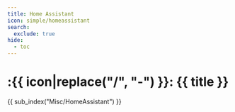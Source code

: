 ```yaml
---
title: Home Assistant
icon: simple/homeassistant
search:
  exclude: true
hide:
  - toc
---
```


# :{{ icon|replace("/", "-") }}: {{ title }}

{{ sub_index("Misc/HomeAssistant") }}

